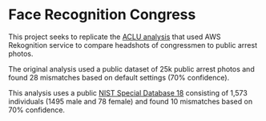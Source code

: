 # Face Recognition Congress

This project seeks to replicate the [ACLU analysis](https://www.aclu.org/blog/privacy-technology/surveillance-technologies/amazons-face-recognition-falsely-matched-28) that used AWS Rekognition service to compare headshots of congressmen to public arrest photos.

The original analysis used a public dataset of 25k public arrest photos and found 28 mismatches based on default settings (70% confidence).

This analysis uses a public [NIST Special Database 18](https://www.nist.gov/srd/nist-special-database-18) consisting of 1,573 individuals (1495 male and 78 female) and found 10 mismatches based on 70% confidence.
